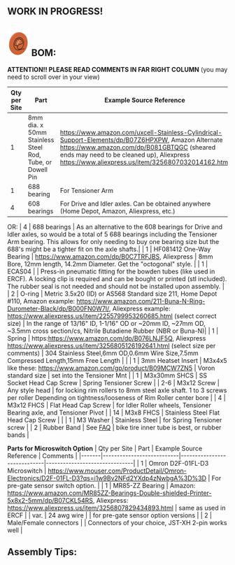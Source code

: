 ## WORK IN PROGRESS! ##

## <img src="https://github.com/Enraged-Rabbit-Community/ERCF_v2/blob/master/Recommended_Options/Filamentalist_Rewinder/Assets/Filamentalist_Brain_Logo.png" width="50" height="60"> **BOM:**

**ATTENTION!! PLEASE READ COMMENTS IN FAR RIGHT COLUMN** (you may need to scroll over in your view)

| Qty per Site | Part | Example Source Reference | Comments |
|-------|---------------------------|-----------------------------|-------------------------------|
|   1   | 8mm dia. x 50mm Stainless Steel Rod, Tube, or Dowell Pin | https://www.amazon.com/uxcell-Stainless-Cylindrical-Support-Elements/dp/B07Z6HPXPW, Amazon Alternate https://www.amazon.com/dp/B081GBTQGC (sheared ends may need to be cleaned up), Aliexpress https://www.aliexpress.us/item/3256807032014162.html | Undersized shaft (7.93-7.97mm or 5/16" dia) works the best.  Custom rewinder widths are also possible using the Fusion 360 parametric model and you can cut shaft to whatever length is desired.  8mm (or 5/16") diameter straight stainless tube is also an excellent alternative to solid rods as the are much easier to cut to length like https://www.amazon.com/uxcell-Stainless-Thickness-Seamless-Straight/dp/B081GBTQGC or https://www.aliexpress.us/item/3256805495613016.html. |
|   1   | 688 bearing | For Tensioner Arm|
|   4   | 608 bearings | For Drive and Idler axles.  Can be obtained anywhere (Home Depot, Amazon, Aliexpress, etc.)  | MR608-2RS style recommended, but open or  MR608-ZZ style will work |
   OR:
|   4   | 688 bearings | As an alternative to the 608 bearings for Drive and Idler axles, so would be a total of 5 688 bearings including the Tensioner Arm bearing.  This allows for only needing to buy one bearing size but the 688's might be a tighter fit on the axle shafts.|
|   1   | HF081412 One-Way Bearing | https://www.amazon.com/dp/B0C7TRFJBS, Aliexpress | 8mm Bore, 12mm length, 14.2mm Diameter. Get the "octogonal" style. |
|   1   | ECAS04   |  | Press-in pneumatic fitting for the bowden tubes (like used in ERCF).  A locking clip is required and can be bought or printed (stl included).  The rubber seal is not needed and should not be installed upon assembly. |
|   2   | O-ring | Metric 3.5x20 (ID) or AS568 Standard size 211, Home Depot #110, Amazon example: https://www.amazon.com/211-Buna-N-Ring-Durometer-Black/dp/B000FN0W7I/, Aliexpress example: https://www.aliexpress.us/item/2255799953260685.html (select correct size) | In the range of 13/16" ID, 1-1/16" OD or ~20mm ID, ~27mm OD, ~3.5mm cross section/cs, Nitrile Butadiene Rubber (NBR or Buna-N)|
|   1   | Spring  |  https:https://www.amazon.com/dp/B076LNJF5Q, Aliexpress https://www.aliexpress.us/item/3256805126192641.html (select size per comments) | 304 Stainless Steel,6mm OD,0.6mm Wire Size,7.5mm Compressed Length,15mm Free Length |                                 |
|   1 | 3mm Heatset Insert | M3x4x5 like these:  https://www.amazon.com/gp/product/B09MCW7ZN5 | Voron standard size | set into the Tensioner Mnt |
|   1   | M3x30mm SHCS | SS Socket Head Cap Screw | Spring Tensioner Screw |
|  2-6  | M3x12 Screw  |  Any style head | for locking rim rollers to 8mm steel axle shaft.  1 to 3 screws per roller Depending on tightness/looseness of Rim Roller center bore |
|  4  | M3x12 FHCS  |  Flat Head Cap Screw | for Idler Roller wheels, Tensioner Bearing axle, and Tensioner Pivot |
|   14   | M3x8 FHCS  |  Stainless Steel Flat Head Cap Screw |  |
|   1   | M3 Washer  |  Stainless Steel | for Spring Tensioner screw |
|   2   | Rubber Band | See [FAQ](Filamentalist_FAQ.md) | bike tire inner tube is best, or rubber bands |

**Parts for Microswitch Option**
| Qty per Site | Part | Example Source Reference | Comments |
|-------|---------------------------|-----------------------------|-------------------------------|
|   1   | Omron D2F-01FL-D3 Microswitch | https://www.mouser.com/ProductDetail/Omron-Electronics/D2F-01FL-D3?qs=i1w9Bv2NFd2YXdp4zNwbgA%3D%3D  | For pre-gate sensor switch option. |
|   1   | MR85-ZZ Bearing |  Amazon:  https://www.amazon.com/MR85ZZ-Bearings-Double-shielded-Printer-5x8x2-5mm/dp/B07CKL54RS, Aliexpress:  https://www.aliexpress.us/item/3256807829434893.html | same as used in ERCF |
|   var.   | 24 awg wire  |   | for pre-gate sensor option versions |
| 2  | Male/Female connectors |  | Connectors of your choice, JST-XH 2-pin works well |


## Assembly Tips: ##

